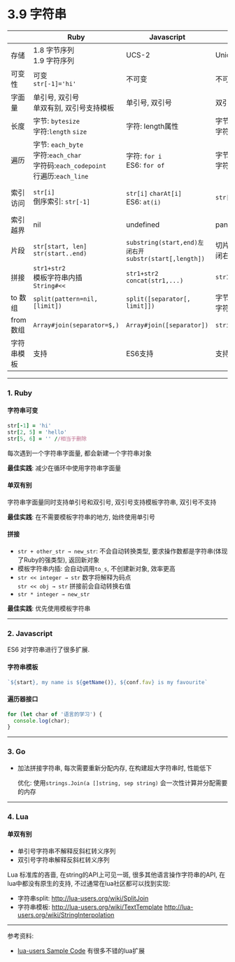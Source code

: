 # 3.9 字符串

|            | Ruby                                                                                   | Javascript                                                 | Go                                           | Lua                                                              |
|------------|----------------------------------------------------------------------------------------|------------------------------------------------------------|----------------------------------------------|------------------------------------------------------------------|
| 存储       | 1.8 字节序列<br>1.9 字符序列                                                           | UCS-2                                                      | Unicode                                      | 8位字节                                                          |
| 可变性     | 可变<br>`str[-1]='hi'`                                                                 | 不可变                                                     | 不可变                                       | 不可变                                                           |
| 字面量     | 单引号, 双引号<br>单双有别, 双引号支持模板                                             | 单引号, 双引号                                             | 双引号                                       | 单引号, 双引号                                                   |
| 长度       | 字节: `bytesize`<br>字符:`length` `size`                                               | 字符: length属性                                           | 字节: `len(str)`<br>字符: `len([]rune(str))` | 字符: `#`                                                        |
| 遍历       | 字节: `each_byte`<br>字符:`each_char`<br>字符码:`each_codepoint`<br>行遍历:`each_line` | 字符: `for i`<br>ES6: `for of`                             | 字节: `for i`<br>字符: `for range`           | `for i = 1, #str do ... end`                                     |
| 索引访问   | `str[i]`<br>倒序索引: `str[-1]`                                                        | `str[i]` `charAt[i]`<br>ES6: `at(i)`                       | `str[i]`                                     | `string.sub(str,start,end)`<br>左闭右闭,索引从0开始,支持负数倒序 |
| 索引越界   | nil                                                                                    | undefined                                                  | panic                                        | 空字符串                                                         |
| 片段       | `str[start, len]`<br>`str(start..end)`                                                 | `substring(start,end)左闭右开`<br>`substr(start[,length])` | 切片语法: `str[start:end]` 左闭右开          | `string.sub(str,start,end`                                       |
| 拼接       | `str1+str2`<br>模板字符串内插<br>`String#<<`                                           | `str1+str2`<br>`concat(str1,...)`                          | `str1 + str2`                                | `str1+str2`                                                      |
| to 数组    | `split(pattern=nil, [limit])`                                                          | `split([separator[, limit]])`                              | 字节: `byte(str)`<br>字符: `[]rune(str)`     | 无内置实现                                                       |
| from 数组  | `Array#join(separator=$,)`                                                             | `Array#join([separator])`                                  | `string(byte_or_rune_array)`                 | `table.concat (list [, sep [, i [, j]]])`                        |
| 字符串模板 | 支持                                                                                   | ES6支持                                                    | 支持                                         | 无内置实现                                                       |

---

### 1. Ruby

#### 字符串可变

```ruby
str[-1] = 'hi'
str[2, 5] = 'hello'
str[5, 6] = '' //相当于删除
```

每次遇到一个字符串字面量, 都会新建一个字符串对象

**最佳实践**: 减少在循环中使用字符串字面量

#### 单双有别

字符串字面量同时支持单引号和双引号, 双引号支持模板字符串, 双引号不支持

**最佳实践**: 在不需要模板字符串的地方, 始终使用单引号


#### 拼接

* `str + other_str → new_str`: 不会自动转换类型, 要求操作数都是字符串(体现了Ruby的强类型), 返回新对象
* 模板字符串内插: 会自动调用`to_s`, 不创建新对象, 效率更高
* `str << integer → str` 数字将解释为码点  
  `str << obj → str` 拼接前会自动转换右值
* `str * integer → new_str`

**最佳实践**: 优先使用模板字符串

---

### 2. Javascript

ES6 对字符串进行了很多扩展.

#### 字符串模板

```javascript
`${start}, my name is ${getName()}, ${conf.fav} is my favourite`
```

#### 遍历器接口

```javascript
for (let char of '语言的学习') {
  console.log(char);
}
```

---


### 3. Go

* 加法拼接字符串, 每次需要重新分配内存, 在构建超大字符串时, 性能低下

  优化: 使用`strings.Join(a []string, sep string)` 会一次性计算并分配需要的内存

---

### 4. Lua

#### 单双有别

* 单引号字符串不解释反斜杠转义序列
* 双引号字符串解释反斜杠转义序列

Lua 标准库的吝啬, 在string的API上可见一斑, 很多其他语言操作字符串的API, 在lua中都没有原生的支持, 不过通常在lua社区都可以找到实现:

* 字符串split: <http://lua-users.org/wiki/SplitJoin>
* 字符串模板: <http://lua-users.org/wiki/TextTemplate> <http://lua-users.org/wiki/StringInterpolation>

---

参考资料:

* [lua-users Sample Code](http://lua-users.org/wiki/SampleCode) 有很多不错的lua扩展







<!--


## 字符串模板

* 多行
* html
* 单双引号混用

|          | Ruby | Javascript | Lua | Java | Go |
|----------|------|------------|-----|------|----|
| 内嵌     |      |            |     |      | N  |
| 转义处理 |      |            |     |      | N  |
| 多行     |      |            |     |      | Y  |

* Ruby

  * 双引号字符串支持模板字符串

    `"PI is #{Math::PI}" => "PI is 3.141592653589793"`

  * 单引号字符串不支持模板字符串

  * Here document

    * 以`<<`或者`<<-`开头
    * 后面紧跟标识符字符串
    * 从下一行开始到结束标识符字符串中内容, 都是字符串字面量内容
    * 结尾相同的字符串结束符需要独占一行, 连注释也不能有

    ```ruby
    def print_heredoc(v)
      puts <<-EOF
        this is the first line #{v}
        this is the second line
      EOF
    end

    print_heredoc(1)

    输出:
    this is the first line 1
    this is the second line
    ```

    * here doc 默认支持模板字符串, 类似一个双引号的字符串
    * 如果使用单引号围绕标识符, 那么含义类似单引号的字符串, 不支持模板字符串

    ```ruby
    def print_heredoc(v)
      puts <<-'EOF' #这里使用了单引号, 将不支持变量内插
        this is the first line #{v}
        this is the second line
      EOF
    end

    print_heredoc(1)

    输出:
    this is the first line #{v}
    this is the second line
    ```

    另外here doc作为参数还有些使用技巧, 参考 [Ruby 多行字符串 heredoc 详解](https://ruby-china.org/topics/25983)

* Javascript

  ES6:

  > <code>`</code>${start}, my name is ${getName()}, ${conf.fav} is my favourite<code>`</code>

* Lua

* Java

* Go

---


## 字符编码

# 编码

### Ruby



---

### Javascript

<http://www.alloyteam.com/2016/12/javascript-has-a-unicode-sinkhole/>
 <http://www.jeffjade.com/2016/11/24/116-JavaScript-string-operation>

ES6 对js的字符串进行了扩展支持, 参见[Unicode与JavaScript详解](http://www.ruanyifeng.com/blog/2014/12/unicode.html)
---

### Lua

[[
不解释转义序列
]]

---

### Java

---

### Go

-->
